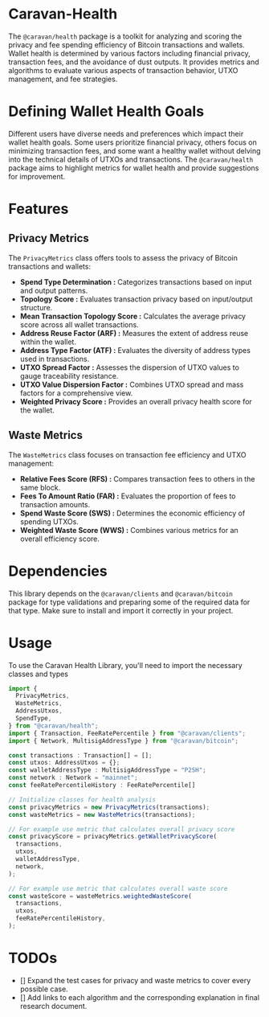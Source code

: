 # Caravan-Health

The `@caravan/health` package is a toolkit for analyzing and scoring the privacy and fee spending efficiency of Bitcoin transactions and wallets. Wallet health is determined by various factors including financial privacy, transaction fees, and the avoidance of dust outputs. It provides metrics and algorithms to evaluate various aspects of transaction behavior, UTXO management, and fee strategies.

# Defining Wallet Health Goals

Different users have diverse needs and preferences which impact their wallet health goals. Some users prioritize financial privacy, others focus on minimizing transaction fees, and some want a healthy wallet without delving into the technical details of UTXOs and transactions. The `@caravan/health ` package aims to highlight metrics for wallet health and provide suggestions for improvement.

# Features

## Privacy Metrics

The `PrivacyMetrics` class offers tools to assess the privacy of Bitcoin transactions and wallets:

- **Spend Type Determination :** Categorizes transactions based on input and output patterns.
- **Topology Score :** Evaluates transaction privacy based on input/output structure.
- **Mean Transaction Topology Score :** Calculates the average privacy score across all wallet transactions.
- **Address Reuse Factor (ARF) :** Measures the extent of address reuse within the wallet.
- **Address Type Factor (ATF) :** Evaluates the diversity of address types used in transactions.
- **UTXO Spread Factor :** Assesses the dispersion of UTXO values to gauge traceability resistance.
- **UTXO Value Dispersion Factor :** Combines UTXO spread and mass factors for a comprehensive view.
- **Weighted Privacy Score :** Provides an overall privacy health score for the wallet.

## Waste Metrics

The `WasteMetrics` class focuses on transaction fee efficiency and UTXO management:

- **Relative Fees Score (RFS) :** Compares transaction fees to others in the same block.
- **Fees To Amount Ratio (FAR) :** Evaluates the proportion of fees to transaction amounts.
- **Spend Waste Score (SWS) :** Determines the economic efficiency of spending UTXOs.
- **Weighted Waste Score (WWS) :** Combines various metrics for an overall efficiency score.

# Dependencies

This library depends on the `@caravan/clients` and `@caravan/bitcoin` package for type validations and preparing some of the required data for that type. Make sure to install and import it correctly in your project.

# Usage

To use the Caravan Health Library, you'll need to import the necessary classes and types

```javascript
import {
  PrivacyMetrics,
  WasteMetrics,
  AddressUtxos,
  SpendType,
} from "@caravan/health";
import { Transaction, FeeRatePercentile } from "@caravan/clients";
import { Network, MultisigAddressType } from "@caravan/bitcoin";

const transactions : Transaction[] = [];
const utxos: AddressUtxos = {};
const walletAddressType : MultisigAddressType = "P2SH";
const network : Network = "mainnet";
const feeRatePercentileHistory : FeeRatePercentile[]

// Initialize classes for health analysis
const privacyMetrics = new PrivacyMetrics(transactions);
const wasteMetrics = new WasteMetrics(transactions);

// For example use metric that calculates overall privacy score
const privacyScore = privacyMetrics.getWalletPrivacyScore(
  transactions,
  utxos,
  walletAddressType,
  network,
);

// For example use metric that calculates overall waste score
const wasteScore = wasteMetrics.weightedWasteScore(
  transactions,
  utxos,
  feeRatePercentileHistory,
);
```

# TODOs

- [] Expand the test cases for privacy and waste metrics to cover every possible case.
- [] Add links to each algorithm and the corresponding explanation in final research document.
